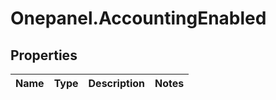 # Onepanel.AccountingEnabled

## Properties
Name | Type | Description | Notes
------------ | ------------- | ------------- | -------------


